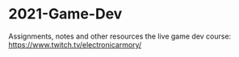 # 2021-Game-Dev
Assignments, notes and other resources the live game dev course: https://www.twitch.tv/electronicarmory/
